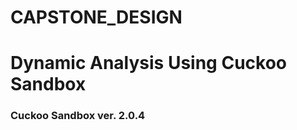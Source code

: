 CAPSTONE_DESIGN
===============
# Dynamic Analysis Using Cuckoo Sandbox
### Cuckoo Sandbox ver. 2.0.4
